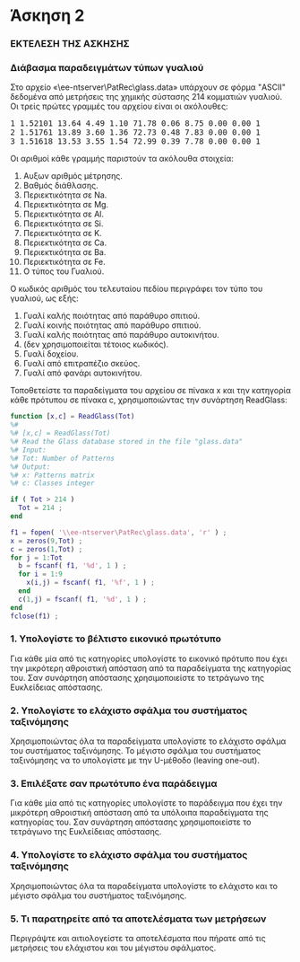 # Άσκηση 2

### ΕΚΤΕΛΕΣΗ ΤΗΣ ΑΣΚΗΣΗΣ

### Διάβασμα παραδειγμάτων τύπων γυαλιού
Στο αρχείο «\\ee-ntserver\PatRec\glass.data» υπάρχουν σε φόρμα "ASCII" δεδομένα από μετρήσεις της χημικής σύστασης 214 κομματιών γυαλιού. Οι τρείς πρώτες γραμμές του αρχείου είναι οι ακόλουθες:
<pre>
1 1.52101 13.64 4.49 1.10 71.78 0.06 8.75 0.00 0.00 1
2 1.51761 13.89 3.60 1.36 72.73 0.48 7.83 0.00 0.00 1
3 1.51618 13.53 3.55 1.54 72.99 0.39 7.78 0.00 0.00 1
</pre>

Οι αριθμοί κάθε γραμμής παριστούν τα ακόλουθα στοιχεία:
1. Αυξων αριθμός μέτρησης.
2. Βαθμός διάθλασης.
3. Περιεκτικότητα σε Na.
4. Περιεκτικότητα σε Mg.
5. Περιεκτικότητα σε Al.
6. Περιεκτικότητα σε Si.
7. Περιεκτικότητα σε K.
8. Περιεκτικότητα σε Ca.
9. Περιεκτικότητα σε Ba.
10. Περιεκτικότητα σε Fe.
11. Ο τύπος του Γυαλιού.

Ο κωδικός αριθμός του τελευταίου πεδίου περιγράφει τον τύπο του γυαλιού, ως εξής:

1. Γυαλί καλής ποιότητας από παράθυρο σπιτιού.
2. Γυαλί κοινής ποιότητας από παράθυρο σπιτιού.
3. Γυαλί καλής ποιότητας από παράθυρο αυτοκινήτου.
4. (δεν χρησιμοποιείται τέτοιος κωδικός).
5. Γυαλί δοχείου.
6. Γυαλί από επιτραπέζιο σκεύος.
7. Γυαλί από φανάρι αυτοκινήτου.

Τοποθετείστε τα παραδείγματα του αρχείου σε πίνακα x και την κατηγορία κάθε πρότυπου σε πίνακα c, χρησιμοποιώντας την συνάρτηση ReadGlass:

```matlab
function [x,c] = ReadGlass(Tot)
%#
%# [x,c] = ReadGlass(Tot)
%# Read the Glass database stored in the file "glass.data"
%# Input:
%# Tot: Number of Patterns
%# Output:
%# x: Patterns matrix
%# c: Classes integer

if ( Tot > 214 )
  Tot = 214 ;
end

f1 = fopen( '\\ee-ntserver\PatRec\glass.data', 'r' ) ;
x = zeros(9,Tot) ;
c = zeros(1,Tot) ;
for j = 1:Tot
  b = fscanf( f1, '%d', 1 ) ;
  for i = 1:9
    x(i,j) = fscanf( f1, '%f', 1 ) ;
  end
  c(1,j) = fscanf( f1, '%d', 1 ) ;
end
fclose(f1) ;
```

### 1. Υπολογίστε το βέλτιστο εικονικό πρωτότυπο
Για κάθε μία από τις κατηγορίες υπολογίστε το εικονικό πρότυπο που έχει την μικρότερη αθροιστική απόσταση από τα παραδείγματα της κατηγορίας του. Σαν συνάρτηση απόστασης χρησιμοποιείστε το τετράγωνο της Ευκλείδειας απόστασης.

### 2. Υπολογίστε το ελάχιστο σφάλμα του συστήματος ταξινόμησης
Χρησιμοποιώντας όλα τα παραδείγματα υπολογίστε το ελάχιστο σφάλμα του συστήματος ταξινόμησης. Το μέγιστο σφάλμα του συστήματος ταξινόμησης να το υπολογίστε με την U-μέθοδο (leaving one-out).

### 3. Επιλέξατε σαν πρωτότυπο ένα παράδειγμα
Για κάθε μία από τις κατηγορίες υπολογίστε το παράδειγμα που έχει την μικρότερη αθροιστική απόσταση από τα υπόλοιπα παραδείγματα της κατηγορίας του. Σαν συνάρτηση απόστασης χρησιμοποιείστε το τετράγωνο της Ευκλείδειας απόστασης.

### 4. Υπολογίστε το ελάχιστο σφάλμα του συστήματος ταξινόμησης
Χρησιμοποιώντας όλα τα παραδείγματα υπολογίστε το ελάχιστο και το μέγιστο σφάλμα του συστήματος ταξινόμησης.

### 5. Τι παρατηρείτε από τα αποτελέσματα των μετρήσεων
Περιγράψτε και αιτιολογείστε τα αποτελέσματα που πήρατε από τις μετρήσεις του ελάχιστου και του μέγιστου σφάλματος.


